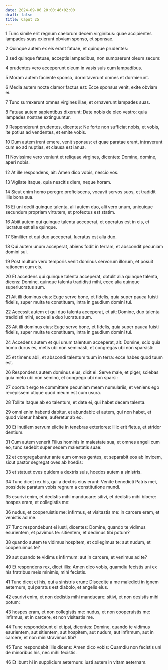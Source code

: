 ```yaml
---
date: 2024-09-06 20:00:46+02:00
draft: false
title: Caput 25
---
```





1 Tunc simile erit regnum caelorum decem virginibus: quae accipientes lampades suas exierunt obviam sponso, et sponsae.

2 Quinque autem ex eis erant fatuae, et quinque prudentes:

3 sed quinque fatuae, acceptis lampadibus, non sumpserunt oleum secum:

4 prudentes vero acceperunt oleum in vasis suis cum lampadibus.

5 Moram autem faciente sponso, dormitaverunt omnes et dormierunt.

6 Media autem nocte clamor factus est: Ecce sponsus venit, exite obviam ei.

7 Tunc surrexerunt omnes virgines illae, et ornaverunt lampades suas.

8 Fatuae autem sapientibus dixerunt: Date nobis de oleo vestro: quia lampades nostrae extinguuntur.

9 Responderunt prudentes, dicentes: Ne forte non sufficiat nobis, et vobis, ite potius ad vendentes, et emite vobis.

10 Dum autem irent emere, venit sponsus: et quae paratae erant, intraverunt cum eo ad nuptias, et clausa est ianua.

11 Novissime vero veniunt et reliquae virgines, dicentes: Domine, domine, aperi nobis.

12 At ille respondens, ait: Amen dico vobis, nescio vos.

13 Vigilate itaque, quia nescitis diem, neque horam.

14 Sicut enim homo peregre proficiscens, vocavit servos suos, et tradidit illis bona sua.

15 Et uni dedit quinque talenta, alii autem duo, alii vero unum, unicuique secundum propriam virtutem, et profectus est statim.

16 Abiit autem qui quinque talenta acceperat, et operatus est in eis, et lucratus est alia quinque.

17 Similiter et qui duo acceperat, lucratus est alia duo.

18 Qui autem unum acceperat, abiens fodit in terram, et abscondit pecuniam domini sui.

19 Post multum vero temporis venit dominus servorum illorum, et posuit rationem cum eis.

20 Et accedens qui quinque talenta acceperat, obtulit alia quinque talenta, dicens: Domine, quinque talenta tradidisti mihi, ecce alia quinque superlucratus sum.

21 Ait illi dominus eius: Euge serve bone, et fidelis, quia super pauca fuisti fidelis, super multa te constituam, intra in gaudium domini tui.

22 Accessit autem et qui duo talenta acceperat, et ait: Domine, duo talenta tradidisti mihi, ecce alia duo lucratus sum.

23 Ait illi dominus eius: Euge serve bone, et fidelis, quia super pauca fuisti fidelis, super multa te constituam, intra in gaudium domini tui.

24 Accedens autem et qui unum talentum acceperat, ait: Domine, scio quia homo durus es, metis ubi non seminasti, et congregas ubi non sparsisti:

25 et timens abii, et abscondi talentum tuum in terra: ecce habes quod tuum est.

26 Respondens autem dominus eius, dixit ei: Serve male, et piger, sciebas quia meto ubi non semino, et congrego ubi non sparsi:

27 oportuit ergo te committere pecuniam meam numulariis, et veniens ego recepissem utique quod meum est cum usura.

28 Tollite itaque ab eo talentum, et date ei, qui habet decem talenta.

29 omni enim habenti dabitur, et abundabit: ei autem, qui non habet, et quod videtur habere, auferetur ab eo.

30 Et inutilem servum eiicite in tenebras exteriores: illic erit fletus, et stridor dentium.

31 Cum autem venerit Filius hominis in maiestate sua, et omnes angeli cum eo, tunc sedebit super sedem maiestatis suae:

32 et congregabuntur ante eum omnes gentes, et separabit eos ab invicem, sicut pastor segregat oves ab hoedis:

33 et statuet oves quidem a dextris suis, hoedos autem a sinistris.

34 Tunc dicet rex his, qui a dextris eius erunt: Venite benedicti Patris mei, possidete paratum vobis regnum a constitutione mundi.

35 esurivi enim, et dedistis mihi manducare: sitivi, et dedistis mihi bibere: hospes eram, et collegistis me:

36 nudus, et cooperuistis me: infirmus, et visitastis me: in carcere eram, et venistis ad me.

37 Tunc respondebunt ei iusti, dicentes: Domine, quando te vidimus esurientem, et pavimus te: sitientem, et dedimus tibi potum?

38 quando autem te vidimus hospitem, et collegimus te: aut nudum, et cooperuimus te?

39 aut quando te vidimus infirmum: aut in carcere, et venimus ad te?

40 Et respondens rex, dicet illis: Amen dico vobis, quamdiu fecistis uni ex his fratribus meis minimis, mihi fecistis.

41 Tunc dicet et his, qui a sinistris erunt: Discedite a me maledicti in ignem aeternum, qui paratus est diabolo, et angelis eius.

42 esurivi enim, et non dedistis mihi manducare: sitivi, et non desistis mihi potum:

43 hospes eram, et non collegistis me: nudus, et non cooperuistis me: infirmus, et in carcere, et non visitastis me.

44 Tunc respondebunt ei et ipsi, dicentes: Domine, quando te vidimus esurientem, aut sitientem, aut hospitem, aut nudum, aut infirmum, aut in carcere, et non ministravimus tibi?

45 Tunc respondebit illis dicens: Amen dico vobis: Quamdiu non fecistis uni de minoribus his, nec mihi fecistis.

46 Et ibunt hi in supplicium aeternum: iusti autem in vitam aeternam.

